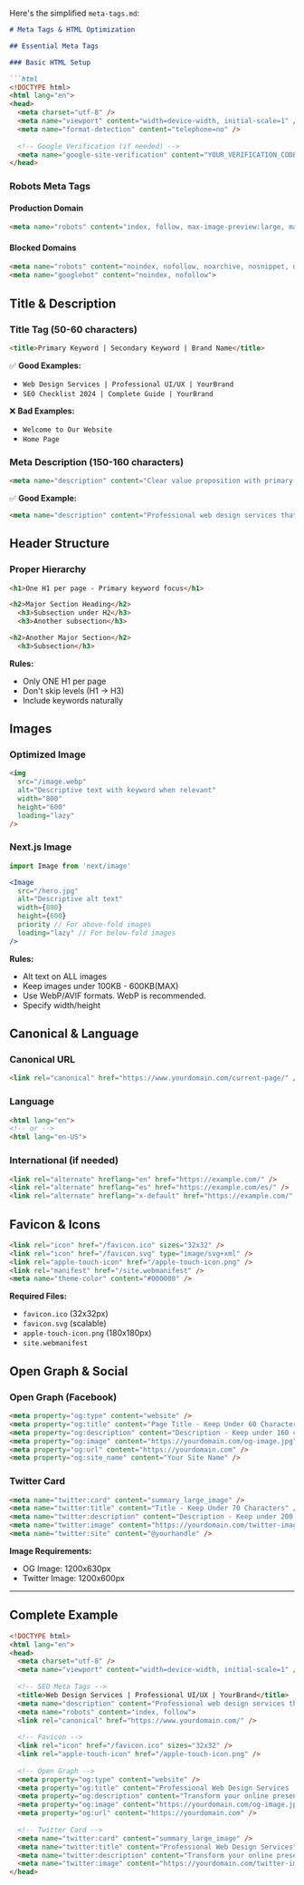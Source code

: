 Here's the simplified `meta-tags.md`:

```markdown
# Meta Tags & HTML Optimization

## Essential Meta Tags

### Basic HTML Setup

```html
<!DOCTYPE html>
<html lang="en">
<head>
  <meta charset="utf-8" />
  <meta name="viewport" content="width=device-width, initial-scale=1" />
  <meta name="format-detection" content="telephone=no" />
  
  <!-- Google Verification (if needed) -->
  <meta name="google-site-verification" content="YOUR_VERIFICATION_CODE" />
</head>
```

### Robots Meta Tags

#### Production Domain
```html
<meta name="robots" content="index, follow, max-image-preview:large, max-snippet:-1, max-video-preview:-1">
```

#### Blocked Domains
```html
<meta name="robots" content="noindex, nofollow, noarchive, nosnippet, noimageindex">
<meta name="googlebot" content="noindex, nofollow">
```

## Title & Description

### Title Tag (50-60 characters)

```html
<title>Primary Keyword | Secondary Keyword | Brand Name</title>
```

✅ **Good Examples:**
- `Web Design Services | Professional UI/UX | YourBrand`
- `SEO Checklist 2024 | Complete Guide | YourBrand`

❌ **Bad Examples:**
- `Welcome to Our Website`
- `Home Page`

### Meta Description (150-160 characters)

```html
<meta name="description" content="Clear value proposition with primary keyword. Include call-to-action. Keep under 160 characters for full display.">
```

✅ **Good Example:**
```html
<meta name="description" content="Professional web design services that convert visitors into customers. Get a free quote today and boost your online presence.">
```

## Header Structure

### Proper Hierarchy

```html
<h1>One H1 per page - Primary keyword focus</h1>

<h2>Major Section Heading</h2>
  <h3>Subsection under H2</h3>
  <h3>Another subsection</h3>

<h2>Another Major Section</h2>
  <h3>Subsection</h3>
```

**Rules:**
- Only ONE H1 per page
- Don't skip levels (H1 → H3)
- Include keywords naturally

## Images

### Optimized Image

```html
<img 
  src="/image.webp" 
  alt="Descriptive text with keyword when relevant"
  width="800"
  height="600"
  loading="lazy"
/>
```

### Next.js Image

```jsx
import Image from 'next/image'

<Image
  src="/hero.jpg"
  alt="Descriptive alt text"
  width={800}
  height={600}
  priority // For above-fold images
  loading="lazy" // For below-fold images
/>
```

**Rules:**
- Alt text on ALL images
- Keep images under 100KB - 600KB(MAX)
- Use WebP/AVIF formats. WebP is recommended. 
- Specify width/height

## Canonical & Language

### Canonical URL

```html
<link rel="canonical" href="https://www.yourdomain.com/current-page/" />
```

### Language

```html
<html lang="en">
<!-- or -->
<html lang="en-US">
```

### International (if needed)

```html
<link rel="alternate" hreflang="en" href="https://example.com/" />
<link rel="alternate" hreflang="es" href="https://example.com/es/" />
<link rel="alternate" hreflang="x-default" href="https://example.com/" />
```

## Favicon & Icons

```html
<link rel="icon" href="/favicon.ico" sizes="32x32" />
<link rel="icon" href="/favicon.svg" type="image/svg+xml" />
<link rel="apple-touch-icon" href="/apple-touch-icon.png" />
<link rel="manifest" href="/site.webmanifest" />
<meta name="theme-color" content="#000000" />
```

**Required Files:**
- `favicon.ico` (32x32px)
- `favicon.svg` (scalable)
- `apple-touch-icon.png` (180x180px)
- `site.webmanifest`

## Open Graph & Social

### Open Graph (Facebook)

```html
<meta property="og:type" content="website" />
<meta property="og:title" content="Page Title - Keep Under 60 Characters" />
<meta property="og:description" content="Description - Keep under 160 characters" />
<meta property="og:image" content="https://yourdomain.com/og-image.jpg" />
<meta property="og:url" content="https://yourdomain.com" />
<meta property="og:site_name" content="Your Site Name" />
```

### Twitter Card

```html
<meta name="twitter:card" content="summary_large_image" />
<meta name="twitter:title" content="Title - Keep Under 70 Characters" />
<meta name="twitter:description" content="Description - Keep under 200 characters" />
<meta name="twitter:image" content="https://yourdomain.com/twitter-image.jpg" />
<meta name="twitter:site" content="@yourhandle" />
```

**Image Requirements:**
- OG Image: 1200x630px
- Twitter Image: 1200x600px

---

## Complete Example

```html
<!DOCTYPE html>
<html lang="en">
<head>
  <meta charset="utf-8" />
  <meta name="viewport" content="width=device-width, initial-scale=1" />
  
  <!-- SEO Meta Tags -->
  <title>Web Design Services | Professional UI/UX | YourBrand</title>
  <meta name="description" content="Professional web design services that convert visitors into customers. Get a free quote today and boost your online presence.">
  <meta name="robots" content="index, follow">
  <link rel="canonical" href="https://www.yourdomain.com/" />
  
  <!-- Favicon -->
  <link rel="icon" href="/favicon.ico" sizes="32x32" />
  <link rel="apple-touch-icon" href="/apple-touch-icon.png" />
  
  <!-- Open Graph -->
  <meta property="og:type" content="website" />
  <meta property="og:title" content="Professional Web Design Services | YourBrand" />
  <meta property="og:description" content="Transform your online presence with our expert web design services. Get a free quote today." />
  <meta property="og:image" content="https://yourdomain.com/og-image.jpg" />
  <meta property="og:url" content="https://yourdomain.com" />
  
  <!-- Twitter Card -->
  <meta name="twitter:card" content="summary_large_image" />
  <meta name="twitter:title" content="Professional Web Design Services" />
  <meta name="twitter:description" content="Transform your online presence with our expert web design services." />
  <meta name="twitter:image" content="https://yourdomain.com/twitter-image.jpg" />
</head>
```
```